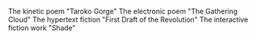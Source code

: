 The kinetic poem "Taroko Gorge"
The electronic poem "The Gathering Cloud"
The hypertext fiction "First Draft of the Revolution"
The interactive fiction work "Shade"
